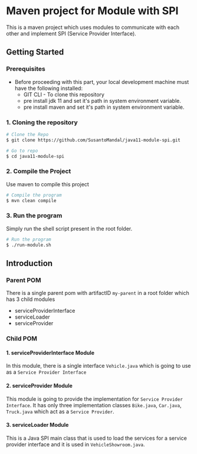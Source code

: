 # Maven project for Module with SPI

This is a maven project which uses modules to communicate  with each other and implement SPI (Service Provider Interface).

## Getting Started

### Prerequisites
- Before proceeding with this part, your local development machine must have the following installed:
  - GIT CLI - To clone this repository
  - pre install jdk 11 and set it's path in system environment variable.
  - pre install maven and set it's path in system environment variable.

### 1. Cloning the repository
```bash
# Clone the Repo
$ git clone https://github.com/SusantoMandal/java11-module-spi.git

# Go to repo
$ cd java11-module-spi

``` 

### 2. Compile the Project
Use maven to compile this project
```bash
# Compile the program
$ mvn clean compile
```

### 3. Run the program
Simply run the shell script present in the root folder.

```bash
# Run the program
$ ./run-module.sh
```

## Introduction
### Parent POM
There is a single parent pom with artifactID `my-parent` in a root folder which has 3 child modules
- serviceProviderInterface
- serviceLoader
- serviceProvider

### Child POM

#### 1. serviceProviderInterface Module
In this module, there is a single interface `Vehicle.java` which is going to use as a `Service Provider Interface`

#### 2. serviceProvider Module
This module is going to provide the implementation for `Service Provider Interface`. It has only three implementation classes `Bike.java`, `Car.java`, `Truck.java` which act as a `Service Provider`.

#### 3. serviceLoader Module
This is a Java SPI main class that is used to load the services for a service provider interface and it is used in `VehicleShowroom.java`.





